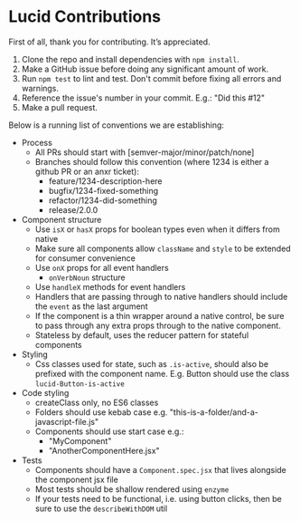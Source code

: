 # Lucid Contributions

First of all, thank you for contributing. It’s appreciated.

1. Clone the repo and install dependencies with `npm install`.
2. Make a GitHub issue before doing any significant amount of work.
3. Run `npm test` to lint and test. Don't commit before fixing all errors and warnings.
4. Reference the issue's number in your commit. E.g.: "Did this #12"
5. Make a pull request.

Below is a running list of conventions we are establishing:

- Process
  - All PRs should start with [semver-major/minor/patch/none]
  - Branches should follow this convention (where 1234 is either a github PR or
    an anxr ticket):
    - feature/1234-description-here
    - bugfix/1234-fixed-something
    - refactor/1234-did-something
    - release/2.0.0
- Component structure
  - Use `isX` or `hasX` props for boolean types even when it differs from
    native
  - Make sure all components allow `className` and `style` to be extended for
    consumer convenience
  - Use `onX` props for all event handlers
    - `onVerbNoun` structure
  - Use `handleX` methods for event handlers
  - Handlers that are passing through to native handlers should include the
    `event` as the last argument
  - If the component is a thin wrapper around a native control, be sure to pass
    through any extra props through to the native component.
  - Stateless by default, uses the reducer pattern for stateful components
- Styling
  - Css classes used for state, such as `.is-active`, should also be prefixed
    with the component name. E.g. Button should use the class
    `lucid-Button-is-active`
- Code styling
  - createClass only, no ES6 classes
  - Folders should use kebab case e.g.
    "this-is-a-folder/and-a-javascript-file.js"
  - Components should use start case e.g.:
    - "MyComponent"
    - "AnotherComponentHere.jsx"
- Tests
  - Components should have a `Component.spec.jsx` that lives alongside the
    component jsx file
  - Most tests should be shallow rendered using `enzyme`
  - If your tests need to be functional, i.e. using button clicks, then be sure
    to use the `describeWithDOM` util

